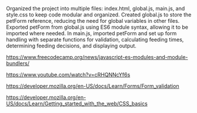 Organized the project into multiple files: index.html, global.js, main.js, and style.css to keep code modular and organized.
Created global.js to store the petForm reference, reducing the need for global variables in other files.
Exported petForm from global.js using ES6 module syntax, allowing it to be imported where needed.
In main.js, imported petForm and set up form handling with separate functions for validation, calculating feeding times, determining feeding decisions, and displaying output.

https://www.freecodecamp.org/news/javascript-es-modules-and-module-bundlers/

https://www.youtube.com/watch?v=cRHQNNcYf6s

https://developer.mozilla.org/en-US/docs/Learn/Forms/Form_validation

https://developer.mozilla.org/en-US/docs/Learn/Getting_started_with_the_web/CSS_basics